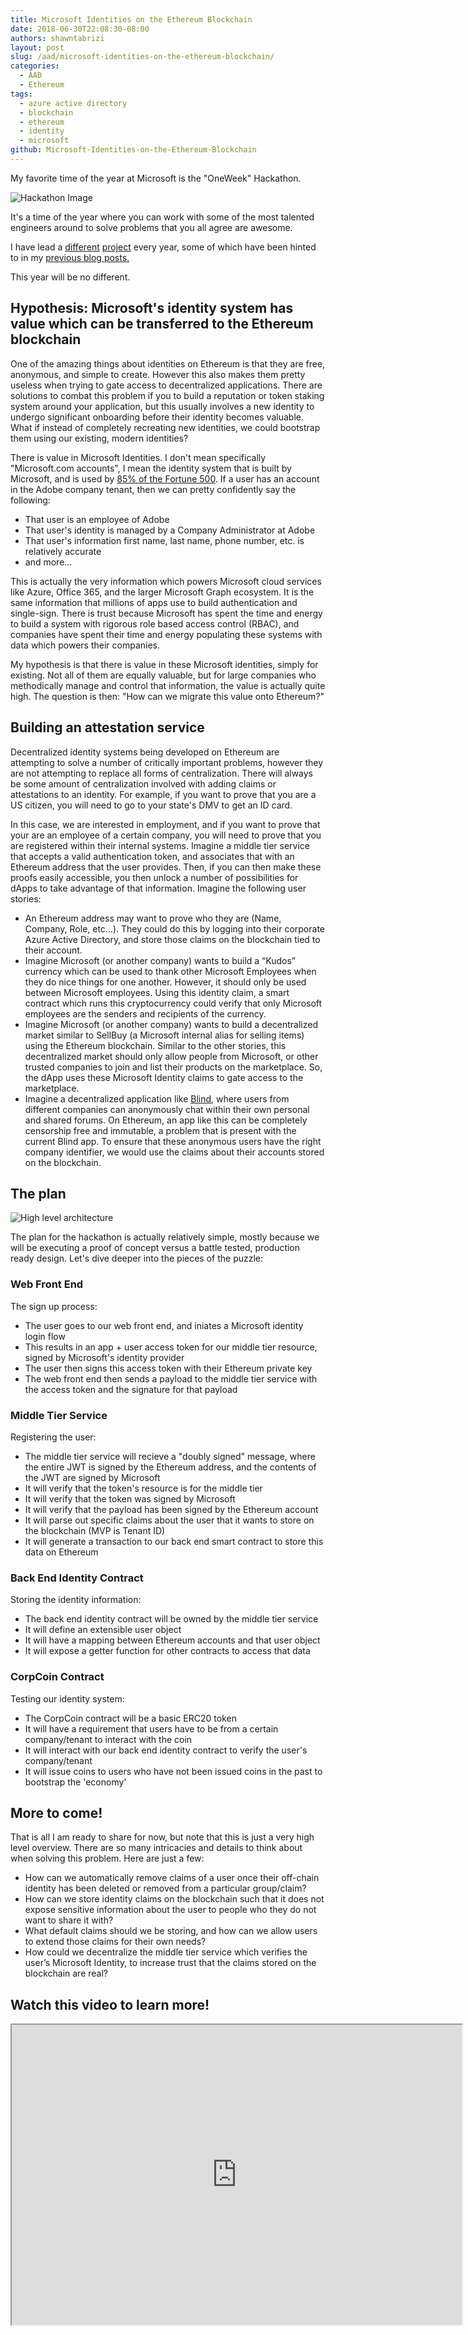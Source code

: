 ```yaml
---
title: Microsoft Identities on the Ethereum Blockchain
date: 2018-06-30T22:08:30-08:00
authors: shawntabrizi
layout: post
slug: /aad/microsoft-identities-on-the-ethereum-blockchain/
categories:
  - AAD
  - Ethereum
tags:
  - azure active directory
  - blockchain
  - ethereum
  - identity
  - microsoft
github: Microsoft-Identities-on-the-Ethereum-Blockchain
---
```


My favorite time of the year at Microsoft is the "OneWeek" Hackathon.

![Hackathon Image](/assets/images/img_5b386bd8dab8a.png)

It's a time of the year where you can work with some of the most talented engineers around to solve problems that you all agree are awesome.

I have lead a [different](https://shawntabrizi.com/metime/) [project](https://shawntabrizi.com/Skill-Finder/) every year, some of which have been hinted to in my [previous blog posts.](https://shawntabrizi.com/code/scraping-linkedin-topics-skills-data/)

This year will be no different.

## Hypothesis: Microsoft's identity system has value which can be transferred to the Ethereum blockchain

One of the amazing things about identities on Ethereum is that they are free, anonymous, and simple to create. However this also makes them pretty useless when trying to gate access to decentralized applications. There are solutions to combat this problem if you to build a reputation or token staking system around your application, but this usually involves a new identity to undergo significant onboarding before their identity becomes valuable. What if instead of completely recreating new identities, we could bootstrap them using our existing, modern identities?

There is value in Microsoft Identities. I don't mean specifically "Microsoft.com accounts", I mean the identity system that is built by Microsoft, and is used by [85% of the Fortune 500](https://shawntabrizi.com/aad/does-company-x-have-an-azure-active-directory-tenant/). If a user has an account in the Adobe company tenant, then we can pretty confidently say the following:

* That user is an employee of Adobe
* That user's identity is managed by a Company Administrator at Adobe
* That user's information first name, last name, phone number, etc. is relatively accurate
* and more...

This is actually the very information which powers Microsoft cloud services like Azure, Office 365, and the larger Microsoft Graph ecosystem. It is the same information that millions of apps use to build authentication and single-sign. There is trust because Microsoft has spent the time and energy to build a system with rigorous role based access control (RBAC), and companies have spent their time and energy populating these systems with data which powers their companies.

My hypothesis is that there is value in these Microsoft identities, simply for existing. Not all of them are equally valuable, but for large companies who methodically manage and control that information, the value is actually quite high. The question is then: "How can we migrate this value onto Ethereum?"

## Building an attestation service

Decentralized identity systems being developed on Ethereum are attempting to solve a number of critically important problems, however they are not attempting to replace all forms of centralization. There will always be some amount of centralization involved with adding claims or attestations to an identity. For example, if you want to prove that you are a US citizen, you will need to go to your state's DMV to get an ID card.

In this case, we are interested in employment, and if you want to prove that your are an employee of a certain company, you will need to prove that you are registered within their internal systems. Imagine a middle tier service that accepts a valid authentication token, and associates that with an Ethereum address that the user provides. Then, if you can then make these proofs easily accessible, you then unlock a number of possibilities for dApps to take advantage of that information. Imagine the following user stories:

* An Ethereum address may want to prove who they are (Name, Company, Role, etc…). They could do this by logging into their corporate Azure Active Directory, and store those claims on the blockchain tied to their account.
* Imagine Microsoft (or another company) wants to build a “Kudos” currency which can be used to thank other Microsoft Employees when they do nice things for one another. However, it should only be used between Microsoft employees. Using this identity claim, a smart contract which runs this cryptocurrency could verify that only Microsoft employees are the senders and recipients of the currency.
* Imagine Microsoft (or another company) wants to build a decentralized market similar to SellBuy (a Microsoft internal alias for selling items) using the Ethereum blockchain. Similar to the other stories, this decentralized market should only allow people from Microsoft, or other trusted companies to join and list their products on the marketplace. So, the dApp uses these Microsoft Identity claims to gate access to the marketplace.
* Imagine a decentralized application like [Blind](https://www.teamblind.com/), where users from different companies can anonymously chat within their own personal and shared forums. On Ethereum, an app like this can be completely censorship free and immutable, a problem that is present with the current Blind app. To ensure that these anonymous users have the right company identifier, we would use the claims about their accounts stored on the blockchain.

## The plan

![High level architecture](/assets/images/img_5b527aea81ca1.png)

The plan for the hackathon is actually relatively simple, mostly because we will be executing a proof of concept versus a battle tested, production ready design. Let's dive deeper into the pieces of the puzzle:

### Web Front End

The sign up process:

* The user goes to our web front end, and iniates a Microsoft identity login flow
* This results in an app + user access token for our middle tier resource, signed by Microsoft's identity provider
* The user then signs this access token with their Ethereum private key
* The web front end then sends a payload to the middle tier service with the access token and the signature for that payload

### Middle Tier Service

Registering the user:

* The middle tier service will recieve a "doubly signed" message, where the entire JWT is signed by the Ethereum address, and the contents of the JWT are signed by Microsoft
* It will verify that the token's resource is for the middle tier
* It will verify that the token was signed by Microsoft
* It will verify that the payload has been signed by the Ethereum account
* It will parse out specific claims about the user that it wants to store on the blockchain (MVP is Tenant ID)
* It will generate a transaction to our back end smart contract to store this data on Ethereum

### Back End Identity Contract

Storing the identity information:

* The back end identity contract will be owned by the middle tier service
* It will define an extensible user object
* It will have a mapping between Ethereum accounts and that user object
* It will expose a getter function for other contracts to access that data

### CorpCoin Contract

Testing our identity system:

* The CorpCoin contract will be a basic ERC20 token
* It will have a requirement that users have to be from a certain company/tenant to interact with the coin
* It will interact with our back end identity contract to verify the user's company/tenant
* It will issue coins to users who have not been issued coins in the past to bootstrap the 'economy'

## More to come!

That is all I am ready to share for now, but note that this is just a very high level overview. There are so many intricacies and details to think about when solving this problem. Here are just a few:

* How can we automatically remove claims of a user once their off-chain identity has been deleted or removed from a particular group/claim?
* How can we store identity claims on the blockchain such that it does not expose sensitive information about the user to people who they do not want to share it with?
* What default claims should we be storing, and how can we allow users to extend those claims for their own needs?
* How could we decentralize the middle tier service which verifies the user’s Microsoft Identity, to increase trust that the claims stored on the blockchain are real?

## Watch this video to learn more!

<iframe src="https://www.youtube.com/embed/Wg6kg2mLA3k" width="720px" height="480px"></iframe>

